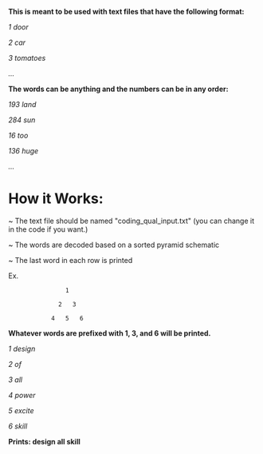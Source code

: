 **This is meant to be used with text files that have the following format:**

*1 door*

*2 car*

*3 tomatoes*

*...*


**The words can be anything and the numbers can be in any order:**

*193 land*

*284 sun*

*16 too*

*136 huge*

*...*


# How it Works:

~ The text file should be named "coding_qual_input.txt" (you can change it in the code if you want.)

~ The words are decoded based on a sorted pyramid schematic

~ The last word in each row is printed

Ex.                 

                    1

                  2   3
                  
                4   5   6
                
**Whatever words are prefixed with 1, 3, and 6 will be printed.**

*1 design*

*2 of*

*3 all*

*4 power*

*5 excite*

*6 skill*

**Prints: design all skill**
